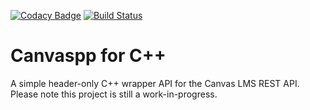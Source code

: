 [![Codacy Badge](https://app.codacy.com/project/badge/Grade/777ac6e8b071467597500c6098a6e1f3)](https://www.codacy.com/manual/asuradev99/Canvaspp?utm_source=github.com&amp;utm_medium=referral&amp;utm_content=asuradev99/Canvaspp&amp;utm_campaign=Badge_Grade)
[![Build Status](https://circleci.com/gh/asuradev99/Canvaspp.svg?style=svg)](https://circleci.com/gh/asuradev99/Canvaspp)
# Canvaspp for C++
A simple header-only C++ wrapper API for the Canvas LMS REST API. 
Please note this project is still a work-in-progress.
